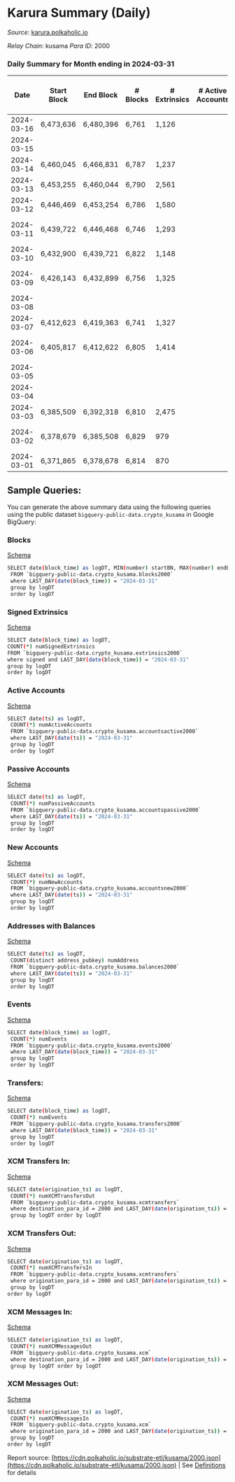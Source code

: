 # Karura Summary (Daily)

_Source_: [karura.polkaholic.io](https://karura.polkaholic.io)

*Relay Chain*: kusama
*Para ID*: 2000



### Daily Summary for Month ending in 2024-03-31


| Date    | Start Block | End Block | # Blocks | # Extrinsics | # Active Accounts | # Passive Accounts | # New Accounts | # Addresses | # Events  | # Transfers ($USD) | # XCM Transfers In ($USD) | # XCM Transfers Out ($USD) | # XCM In | # XCM Out | Issues |
|---------|-------------|-----------|----------|--------------|-------------------|--------------------|----------------|-------------|-----------|--------------------|---------------------------|----------------------------|----------|-----------|--------|
| 2024-03-16 | 6,473,636 | 6,480,396 | 6,761 | 1,126 |  |  |  |  | 27,728 | 3,722 ($208,826.25) |   |   |  |  |  |
| 2024-03-15 |  |  |  |  |  |  |  |  |  |   |   |   |  |  |  |
| 2024-03-14 | 6,460,045 | 6,466,831 | 6,787 | 1,237 |  |  |  |  | 28,821 | 3,927 ($998,869.40) |   |   |  |  |  |
| 2024-03-13 | 6,453,255 | 6,460,044 | 6,790 | 2,561 |  |  |  |  | 40,868 | 5,954 ($1,453,214.67) |   |   |  |  |  |
| 2024-03-12 | 6,446,469 | 6,453,254 | 6,786 | 1,580 |  |  |  |  | 33,718 | 4,831 ($4,313,276.60) |   |   |  |  |  |
| 2024-03-11 | 6,439,722 | 6,446,468 | 6,746 | 1,293 |  |  |  |  | 29,501 | 4,070 ($635,731.84) |   |   |  |  | 1 missing (0.01%) |
| 2024-03-10 | 6,432,900 | 6,439,721 | 6,822 | 1,148 |  |  |  |  | 28,693 | 3,894 ($535,673.54) |   |   |  |  |  |
| 2024-03-09 | 6,426,143 | 6,432,899 | 6,756 | 1,325 |  |  |  |  | 30,103 | 4,145 ($304,681.55) |   |   |  |  | 1 missing (0.01%) |
| 2024-03-08 |  |  |  |  |  |  |  |  |  |   |   |   |  |  |  |
| 2024-03-07 | 6,412,623 | 6,419,363 | 6,741 | 1,327 |  |  |  |  | 29,936 | 3,963 ($257,218.45) |   |   |  |  |  |
| 2024-03-06 | 6,405,817 | 6,412,622 | 6,805 | 1,414 |  |  |  |  | 31,256 | 4,227 ($237,336.29) |   |   |  |  | 1 missing (0.01%) |
| 2024-03-05 |  |  |  |  |  |  |  |  |  |   |   |   |  |  |  |
| 2024-03-04 |  |  |  |  |  |  |  |  |  |   |   |   |  |  |  |
| 2024-03-03 | 6,385,509 | 6,392,318 | 6,810 | 2,475 |  |  |  |  | 40,824 | 5,996 ($935,234.71) |   |   |  |  |  |
| 2024-03-02 | 6,378,679 | 6,385,508 | 6,829 | 979 |  |  |  |  | 26,506 | 3,516 ($264,462.40) |   |   |  |  | 1 missing (0.01%) |
| 2024-03-01 | 6,371,865 | 6,378,678 | 6,814 | 870 |  |  |  |  | 25,449 | 3,280 ($83,215.08) |   |   |  |  |  |

## Sample Queries:
You can generate the above summary data using the following queries using the public dataset `bigquery-public-data.crypto_kusama` in Google BigQuery:


### Blocks 

[Schema](https://github.com/colorfulnotion/substrate-etl/blob/main/schema/blocks.json)

```bash
SELECT date(block_time) as logDT, MIN(number) startBN, MAX(number) endBN, COUNT(*) numBlocks 
 FROM `bigquery-public-data.crypto_kusama.blocks2000`  
 where LAST_DAY(date(block_time)) = "2024-03-31" 
 group by logDT 
 order by logDT
```

### Signed Extrinsics 

[Schema](https://github.com/colorfulnotion/substrate-etl/blob/main/schema/extrinsics.json)

```bash
SELECT date(block_time) as logDT, 
COUNT(*) numSignedExtrinsics 
FROM `bigquery-public-data.crypto_kusama.extrinsics2000`  
where signed and LAST_DAY(date(block_time)) = "2024-03-31" 
group by logDT 
order by logDT
```

### Active Accounts 

[Schema](https://github.com/colorfulnotion/substrate-etl/blob/main/schema/accountsactive.json)

```bash
SELECT date(ts) as logDT, 
 COUNT(*) numActiveAccounts 
 FROM `bigquery-public-data.crypto_kusama.accountsactive2000` 
 where LAST_DAY(date(ts)) = "2024-03-31" 
 group by logDT 
 order by logDT
```

### Passive Accounts 

[Schema](https://github.com/colorfulnotion/substrate-etl/blob/main/schema/accountspassive.json)

```bash
SELECT date(ts) as logDT, 
 COUNT(*) numPassiveAccounts 
 FROM `bigquery-public-data.crypto_kusama.accountspassive2000` 
 where LAST_DAY(date(ts)) = "2024-03-31" 
 group by logDT 
 order by logDT
```

### New Accounts 

[Schema](https://github.com/colorfulnotion/substrate-etl/blob/main/schema/accountsnew.json)

```bash
SELECT date(ts) as logDT, 
 COUNT(*) numNewAccounts 
 FROM `bigquery-public-data.crypto_kusama.accountsnew2000` 
 where LAST_DAY(date(ts)) = "2024-03-31" 
 group by logDT
 order by logDT
```

### Addresses with Balances 

[Schema](https://github.com/colorfulnotion/substrate-etl/blob/main/schema/balances.json)

```bash
SELECT date(ts) as logDT,
 COUNT(distinct address_pubkey) numAddress 
 FROM `bigquery-public-data.crypto_kusama.balances2000` 
 where LAST_DAY(date(ts)) = "2024-03-31" 
 group by logDT 
 order by logDT
```

### Events 

[Schema](https://github.com/colorfulnotion/substrate-etl/blob/main/schema/events.json)

```bash
SELECT date(block_time) as logDT, 
 COUNT(*) numEvents 
 FROM `bigquery-public-data.crypto_kusama.events2000` 
 where LAST_DAY(date(block_time)) = "2024-03-31" 
 group by logDT 
 order by logDT
```

### Transfers:

[Schema](https://github.com/colorfulnotion/substrate-etl/blob/main/schema/transfers.json)

```bash
SELECT date(block_time) as logDT, 
 COUNT(*) numEvents 
 FROM `bigquery-public-data.crypto_kusama.transfers2000` 
 where LAST_DAY(date(block_time)) = "2024-03-31" 
 group by logDT 
 order by logDT
```

### XCM Transfers In: 

[Schema](https://github.com/colorfulnotion/substrate-etl/blob/main/schema/xcmtransfers.json)

```bash
SELECT date(origination_ts) as logDT, 
 COUNT(*) numXCMTransfersOut 
 FROM `bigquery-public-data.crypto_kusama.xcmtransfers` 
 where destination_para_id = 2000 and LAST_DAY(date(origination_ts)) = "2024-03-31" 
 group by logDT order by logDT
```

### XCM Transfers Out: 

[Schema](https://github.com/colorfulnotion/substrate-etl/blob/main/schema/xcmtransfers.json)

```bash
SELECT date(origination_ts) as logDT, 
 COUNT(*) numXCMTransfersIn 
 FROM `bigquery-public-data.crypto_kusama.xcmtransfers` 
 where origination_para_id = 2000 and LAST_DAY(date(origination_ts)) = "2024-03-31" 
 group by logDT 
order by logDT
```

### XCM Messages In: 

[Schema](https://github.com/colorfulnotion/substrate-etl/blob/main/schema/xcm.json)

```bash
SELECT date(origination_ts) as logDT, 
 COUNT(*) numXCMMessagesOut 
 FROM `bigquery-public-data.crypto_kusama.xcm` 
 where destination_para_id = 2000 and LAST_DAY(date(origination_ts)) = "2024-03-31" 
 group by logDT order by logDT
```

### XCM Messages Out: 

[Schema](https://github.com/colorfulnotion/substrate-etl/blob/main/schema/xcm.json)

```bash
SELECT date(origination_ts) as logDT, 
 COUNT(*) numXCMMessagesIn 
 FROM `bigquery-public-data.crypto_kusama.xcm` 
 where origination_para_id = 2000 and LAST_DAY(date(origination_ts)) = "2024-03-31" 
 group by logDT 
order by logDT
```


Report source: [https://cdn.polkaholic.io/substrate-etl/kusama/2000.json](https://cdn.polkaholic.io/substrate-etl/kusama/2000.json) | See [Definitions](/DEFINITIONS.md) for details
